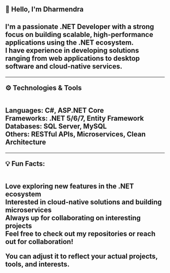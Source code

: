  <h2>👋 Hello, I'm Dharmendra<h2>

I'm a passionate .NET Developer with a strong focus on building scalable, high-performance applications using the .NET ecosystem.<br>
I have experience in developing solutions ranging from web applications to desktop software and cloud-native services.
<hr>
⚙️ Technologies & Tools<br><br>

Languages: C#, ASP.NET Core<br>
Frameworks: .NET 5/6/7, Entity Framework<br> 
Databases: SQL Server, MySQL<br>
Others: RESTful APIs, Microservices, Clean Architecture<br>
<hr>
💡 Fun Facts:<br><br>

Love exploring new features in the .NET ecosystem<br>
Interested in cloud-native solutions and building microservices<br>
Always up for collaborating on interesting projects<br>
Feel free to check out my repositories or reach out for collaboration!

You can adjust it to reflect your actual projects, tools, and interests.







<!---
codewithdharmendra/codewithdharmendra is a ✨ special ✨ repository because its `README.md` (this file) appears on your GitHub profile.
You can click the Preview link to take a look at your changes.
--->
